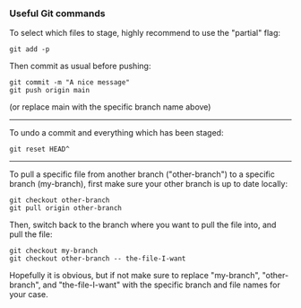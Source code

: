 ### Useful Git commands

To select which files to stage, highly recommend to use the "partial" flag:

```
git add -p
```

Then commit as usual before pushing:

```
git commit -m "A nice message"
git push origin main
```

(or replace main with the specific branch name above)

---

To undo a commit and everything which has been staged:

```
git reset HEAD^
```

---

To pull a specific file from another branch ("other-branch") to a specific branch (my-branch), first make sure your other branch is up to date locally:

```
git checkout other-branch
git pull origin other-branch
```

Then, switch back to the branch where you want to pull the file into, and pull the file:

```
git checkout my-branch
git checkout other-branch -- the-file-I-want
```

Hopefully it is obvious, but if not make sure to replace "my-branch", "other-branch", and "the-file-I-want" with the specific branch and file names for your case.

